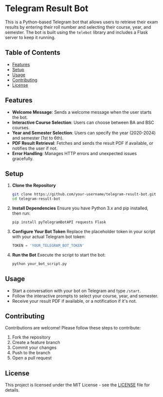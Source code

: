 
# Telegram Result Bot

This is a Python-based Telegram bot that allows users to retrieve their exam results by entering their roll number and selecting their course, year, and semester. The bot is built using the `telebot` library and includes a Flask server to keep it running.

## Table of Contents

- [Features](#features)
- [Setup](#setup)
- [Usage](#usage)
- [Contributing](#contributing)
- [License](#license)

## Features

- **Welcome Message**: Sends a welcome message when the user starts the bot.
- **Interactive Course Selection**: Users can choose between BA and BSC courses.
- **Year and Semester Selection**: Users can specify the year (2020-2024) and semester (1st to 6th).
- **PDF Result Retrieval**: Fetches and sends the result PDF if available, or notifies the user if not.
- **Error Handling**: Manages HTTP errors and unexpected issues gracefully.

## Setup

1. **Clone the Repository**
   ```bash
   git clone https://github.com/your-username/telegram-result-bot.git
   cd telegram-result-bot
   ```

2. **Install Dependencies**
   Ensure you have Python 3.x and pip installed, then run:
   ```bash
   pip install pyTelegramBotAPI requests Flask
   ```

3. **Configure Your Bot Token**
   Replace the placeholder token in your script with your actual Telegram bot token:
   ```python
   TOKEN = 'YOUR_TELEGRAM_BOT_TOKEN'
   ```

4. **Run the Bot**
   Execute the script to start the bot:
   ```bash
   python your_bot_script.py
   ```

## Usage

- Start a conversation with your bot on Telegram and type `/start`.
- Follow the interactive prompts to select your course, year, and semester.
- Receive your result PDF if available, or a notification if it's not.

## Contributing

Contributions are welcome! Please follow these steps to contribute:

1. Fork the repository
2. Create a feature branch
3. Commit your changes
4. Push to the branch
5. Open a pull request

## License

This project is licensed under the MIT License - see the [LICENSE](LICENSE) file for details.
